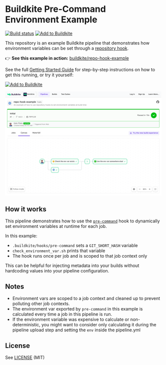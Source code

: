 # Buildkite Pre-Command Environment Example

[![Build status](https://badge.buildkite.com/41e2fa5a6bd3ef5964a2b60076bfd03dd760112dcaca3de1c2.svg?branch=main)](https://buildkite.com/buildkite/repo-hook-example/builds/latest?branch=main)
[![Add to Buildkite](https://img.shields.io/badge/Add%20to%20Buildkite-14CC80)](https://buildkite.com/new)

This repository is an example Buildkite pipeline that demonstrates how environment variables can be set through a [repository hook](https://buildkite.com/docs/agent/v3/hooks).

👉 **See this example in action:** [buildkite/repo-hook-example](https://buildkite.com/buildkite/repo-hook-example/builds/latest?branch=main)

See the full [Getting Started Guide](https://buildkite.com/docs/guides/getting-started) for step-by-step instructions on how to get this running, or try it yourself:

[![Add to Buildkite](https://buildkite.com/button.svg)](https://buildkite.com/new)

<a href="https://buildkite.com/buildkite/repo-hook-example/builds/latest?branch=main">
  <img width="2400" alt="Screenshot of example pipeline build page" src=".buildkite/screenshot.png" />
</a>

<!-- docs:start -->

## How it works

This pipeline demonstrates how to use the [`pre-command`](https://buildkite.com/docs/agent/v3/hooks#pre-command) hook to dynamically set environment variables at runtime for each job.

In this example:
- `.buildkite/hooks/pre-command` sets a `GIT_SHORT_HASH` variable
- `check_environment_var.sh` prints that variable
- The hook runs once per job and is scoped to that job context only

This can be helpful for injecting metadata into your builds without hardcoding values into your pipeline configuration.

## Notes

- Environment vars are scoped to a job context and cleaned up to prevent polluting other job contexts.
- The environment var exported by `pre-command` in this example is calculated every time a job in this pipeline is run.
- If the environment variable was expensive to calculate or non-deterministic, you might want to consider only calculating it during the pipeline upload step and setting the `env` inside the pipeline.yml

<!-- docs:end -->

## License

See [LICENSE](LICENSE) (MIT)
